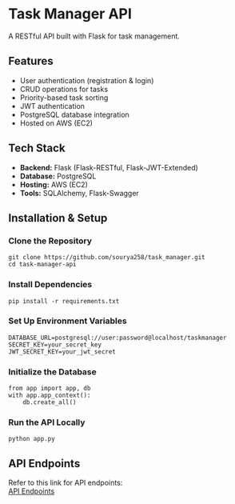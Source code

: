 # Task Manager API  
A RESTful API built with Flask for task management.  

## Features  
  - User authentication (registration & login)  
  - CRUD operations for tasks  
  - Priority-based task sorting  
  - JWT authentication  
  - PostgreSQL database integration  
  - Hosted on AWS (EC2)  

## Tech Stack  
  - **Backend:** Flask (Flask-RESTful, Flask-JWT-Extended)  
  - **Database:** PostgreSQL  
  - **Hosting:** AWS (EC2)  
  - **Tools:** SQLAlchemy, Flask-Swagger  

## Installation & Setup  

  ### Clone the Repository  
    git clone https://github.com/sourya258/task_manager.git  
    cd task-manager-api  
  
  ### Install Dependencies  
    pip install -r requirements.txt  
  
  ### Set Up Environment Variables   
    DATABASE_URL=postgresql://user:password@localhost/taskmanager  
    SECRET_KEY=your_secret_key  
    JWT_SECRET_KEY=your_jwt_secret  
  
  ### Initialize the Database  
    from app import app, db  
    with app.app_context():  
        db.create_all()  
    
  ### Run the API Locally  
    python app.py
  
## API Endpoints  
Refer to this link for API endpoints:  
[API Endpoints](https://github.com/user-attachments/assets/ff9648b5-1893-438f-8245-af1e560f1f12)  
